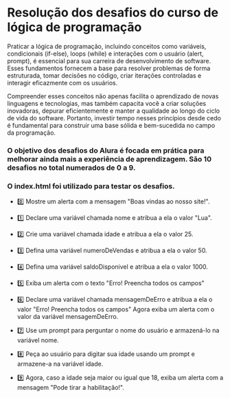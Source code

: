 # Resolução dos desafios do curso de lógica de programação
Praticar a lógica de programação, incluindo conceitos como variáveis, condicionais (if-else), loops (while) e interações com o usuário (alert, prompt), é essencial para sua carreira de desenvolvimento de software. Esses fundamentos fornecem a base para resolver problemas de forma estruturada, tomar decisões no código, criar iterações controladas e interagir eficazmente com os usuários.

Compreender esses conceitos não apenas facilita o aprendizado de novas linguagens e tecnologias, mas também capacita você a criar soluções inovadoras, depurar eficientemente e manter a qualidade ao longo do ciclo de vida do software. Portanto, investir tempo nesses princípios desde cedo é fundamental para construir uma base sólida e bem-sucedida no campo da programação.

### O objetivo dos desafios do Alura é focada em prática para melhorar ainda mais a experiência de aprendizagem. São 10 desafios no total numerados de 0 a 9. 

### O index.html foi utilizado para testar os desafios.

- 0️⃣ Mostre um alerta com a mensagem "Boas vindas ao nosso site!".

- 1️⃣ Declare uma variável chamada nome e atribua a ela o valor "Lua".

- 2️⃣ Crie uma variável chamada idade e atribua a ela o valor 25.

- 3️⃣ Defina uma variável numeroDeVendas e atribua a ela o valor 50.

- 4️⃣ Defina uma variável saldoDisponivel e atribua a ela o valor 1000.

- 5️⃣ Exiba um alerta com o texto "Erro! Preencha todos os campos"

- 6️⃣ Declare uma variável chamada mensagemDeErro e atribua a ela o valor "Erro! Preencha todos os campos" Agora exiba um alerta com o valor da variável mensagemDeErro.

- 7️⃣ Use um prompt para perguntar o nome do usuário e armazená-lo na variável nome.

- 8️⃣ Peça ao usuário para digitar sua idade usando um prompt e armazene-a na variável idade.

- 9️⃣ Agora, caso a idade seja maior ou igual que 18, exiba um alerta com a mensagem "Pode tirar a habilitação!".
